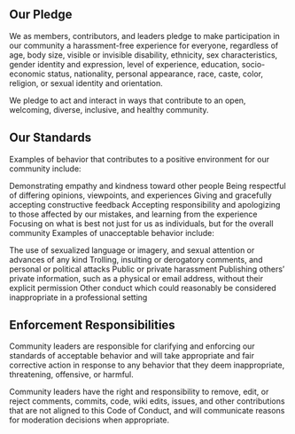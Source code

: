 ## Our Pledge

We as members, contributors, and leaders pledge to make participation in our community a harassment-free experience for everyone, regardless of age, body size, visible or invisible disability, ethnicity, sex characteristics, gender identity and expression, level of experience, education, socio-economic status, nationality, personal appearance, race, caste, color, religion, or sexual identity and orientation.

We pledge to act and interact in ways that contribute to an open, welcoming, diverse, inclusive, and healthy community.

## Our Standards

Examples of behavior that contributes to a positive environment for our community include:

Demonstrating empathy and kindness toward other people
Being respectful of differing opinions, viewpoints, and experiences
Giving and gracefully accepting constructive feedback
Accepting responsibility and apologizing to those affected by our mistakes, and learning from the experience
Focusing on what is best not just for us as individuals, but for the overall community
Examples of unacceptable behavior include:

The use of sexualized language or imagery, and sexual attention or advances of any kind
Trolling, insulting or derogatory comments, and personal or political attacks
Public or private harassment
Publishing others’ private information, such as a physical or email address, without their explicit permission
Other conduct which could reasonably be considered inappropriate in a professional setting

## Enforcement Responsibilities

Community leaders are responsible for clarifying and enforcing our standards of acceptable behavior and will take appropriate and fair corrective action in response to any behavior that they deem inappropriate, threatening, offensive, or harmful.

Community leaders have the right and responsibility to remove, edit, or reject comments, commits, code, wiki edits, issues, and other contributions that are not aligned to this Code of Conduct, and will communicate reasons for moderation decisions when appropriate.
